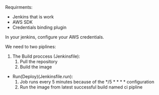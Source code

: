 
Requirments:
- Jenkins that is work
- AWS SDK
- Credentials binding plugin

In your jenkins, configure your AWS credentials.

We need to two piplines:
1. The Build proccess (Jenkinsfile):
   1. Pull the repository
   2. Build the image
   
- Run(Deploy)(Jenkinsfile.run):
  1. Job runs every 5 minutes because of the */5 * * * * configuration 
  2. Run the image from latest successful build named ci pipline